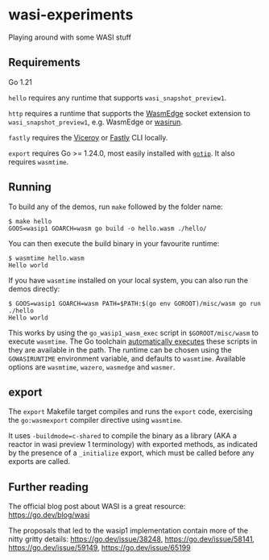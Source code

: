 # wasi-experiments
Playing around with some WASI stuff

## Requirements

Go 1.21

`hello` requires any runtime that supports `wasi_snapshot_preview1`.

`http` requires a runtime that supports the [WasmEdge](https://github.com/WasmEdge/WasmEdge) socket extension to `wasi_snapshot_preview1`, e.g. WasmEdge or [wasirun](https://github.com/stealthrocket/wasi-go).

`fastly` requires the [Viceroy](https://github.com/fastly/Viceroy) or [Fastly](https://developer.fastly.com/learning/compute/testing/#running-a-local-testing-server) CLI locally.

`export` requires Go >= 1.24.0, most easily installed with [`gotip`](https://pkg.go.dev/golang.org/dl/gotip). It also requires `wasmtime`.

## Running

To build any of the demos, run `make` followed by the folder name:

```
$ make hello
GOOS=wasip1 GOARCH=wasm go build -o hello.wasm ./hello/
```

You can then execute the build binary in your favourite runtime:

```
$ wasmtime hello.wasm
Hello world
```

If you have `wasmtime` installed on your local system, you can also run the demos directly:

```
$ GOOS=wasip1 GOARCH=wasm PATH=$PATH:$(go env GOROOT)/misc/wasm go run ./hello
Hello world
```

This works by using the `go_wasip1_wasm_exec` script in `$GOROOT/misc/wasm` to execute `wasmtime`.
The Go toolchain [automatically executes](https://pkg.go.dev/cmd/go#hdr-Compile_and_run_Go_program)
these scripts in they are available in the path.
The runtime can be chosen using the `GOWASIRUNTIME` environment variable, and defaults to `wasmtime`.
Available options are `wasmtime`, `wazero`, `wasmedge` and `wasmer`.

## export

The `export` Makefile target compiles and runs the `export` code, exercising the `go:wasmexport` compiler directive using `wasmtime`.

It uses `-buildmode=c-shared` to compile the binary as a library (AKA a reactor in wasi preview 1 terminology) with exported methods, as indicated by the presence of a `_initialize` export, which must be called before any exports are called.

## Further reading

The official blog post about WASI is a great resource: https://go.dev/blog/wasi

The proposals that led to the wasip1 implementation contain more of the nitty gritty details: https://go.dev/issue/38248, https://go.dev/issue/58141, https://go.dev/issue/59149, https://go.dev/issue/65199
